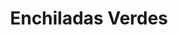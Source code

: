 ---
title: "Enchiladas Verdes"
price: "$15.00"
category: "Mexican-Cuisine"
img: "src/images/menu/burrito.jpg"
desc: "Flour tortillas filled with melted cheese and your choice or beef or chicken"
---